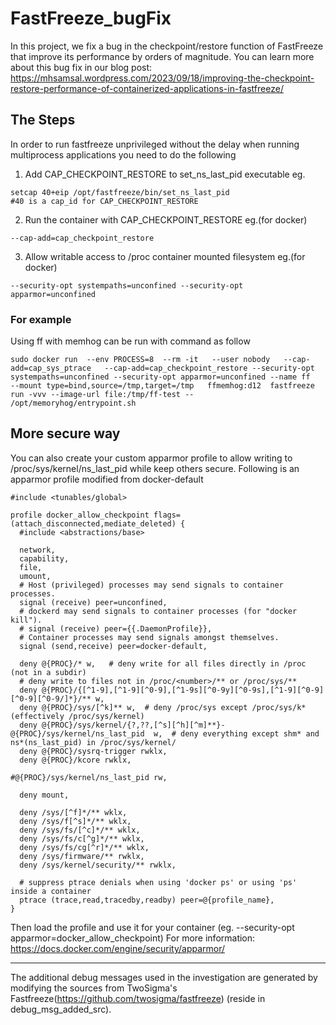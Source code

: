 # FastFreeze_bugFix
In this project, we fix a bug in the checkpoint/restore function of FastFreeze that improve its performance by orders of magnitude. You can learn more about this bug fix in our blog post: https://mhsamsal.wordpress.com/2023/09/18/improving-the-checkpoint-restore-performance-of-containerized-applications-in-fastfreeze/
## The Steps
In order to run fastfreeze unprivileged without the delay when running multiprocess applications you need to do the following
1. Add CAP_CHECKPOINT_RESTORE to set_ns_last_pid executable eg.
```
setcap 40+eip /opt/fastfreeze/bin/set_ns_last_pid
#40 is a cap_id for CAP_CHECKPOINT_RESTORE
```
2. Run the container with CAP_CHECKPOINT_RESTORE eg.(for docker)
```
--cap-add=cap_checkpoint_restore
```
3. Allow writable access to /proc container mounted filesystem eg.(for docker)
```
--security-opt systempaths=unconfined --security-opt apparmor=unconfined
```

### For example
Using ff with memhog can be run with command as follow
```
sudo docker run  --env PROCESS=8  --rm -it   --user nobody   --cap-add=cap_sys_ptrace   --cap-add=cap_checkpoint_restore --security-opt systempaths=unconfined --security-opt apparmor=unconfined --name ff   --mount type=bind,source=/tmp,target=/tmp   ffmemhog:d12  fastfreeze run -vvv --image-url file:/tmp/ff-test --   /opt/memoryhog/entrypoint.sh
```
## More secure way
You can also create your custom apparmor profile to allow writing to /proc/sys/kernel/ns_last_pid while keep others secure.
Following is an apparmor profile modified from docker-default
```
#include <tunables/global>

profile docker_allow_checkpoint flags=(attach_disconnected,mediate_deleted) {
  #include <abstractions/base>

  network,
  capability,
  file,
  umount,
  # Host (privileged) processes may send signals to container processes.
  signal (receive) peer=unconfined,
  # dockerd may send signals to container processes (for "docker kill").
  # signal (receive) peer={{.DaemonProfile}},
  # Container processes may send signals amongst themselves.
  signal (send,receive) peer=docker-default,

  deny @{PROC}/* w,   # deny write for all files directly in /proc (not in a subdir)
  # deny write to files not in /proc/<number>/** or /proc/sys/**
  deny @{PROC}/{[^1-9],[^1-9][^0-9],[^1-9s][^0-9y][^0-9s],[^1-9][^0-9][^0-9][^0-9/]*}/** w,
  deny @{PROC}/sys/[^k]** w,  # deny /proc/sys except /proc/sys/k* (effectively /proc/sys/kernel)
  deny @{PROC}/sys/kernel/{?,??,[^s][^h][^m]**}-@{PROC}/sys/kernel/ns_last_pid  w,  # deny everything except shm* and ns*(ns_last_pid) in /proc/sys/kernel/
  deny @{PROC}/sysrq-trigger rwklx,
  deny @{PROC}/kcore rwklx,

#@{PROC}/sys/kernel/ns_last_pid rw,

  deny mount,

  deny /sys/[^f]*/** wklx,
  deny /sys/f[^s]*/** wklx,
  deny /sys/fs/[^c]*/** wklx,
  deny /sys/fs/c[^g]*/** wklx,
  deny /sys/fs/cg[^r]*/** wklx,
  deny /sys/firmware/** rwklx,
  deny /sys/kernel/security/** rwklx,

  # suppress ptrace denials when using 'docker ps' or using 'ps' inside a container
  ptrace (trace,read,tracedby,readby) peer=@{profile_name},
}
```
Then load the profile and use it for your container (eg. --security-opt apparmor=docker_allow_checkpoint)
For more information: https://docs.docker.com/engine/security/apparmor/


------------------------------
The additional debug messages used in the investigation are generated by modifying the sources from TwoSigma's Fastfreeze(https://github.com/twosigma/fastfreeze) (reside in debug_msg_added_src).
